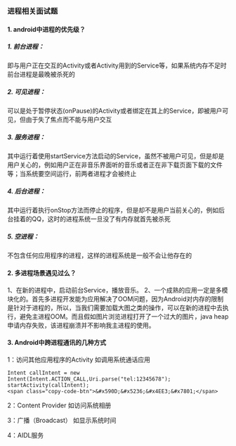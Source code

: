 ### 进程相关面试题

#### 1. android中进程的优先级？

##### 1. 前台进程：

即与用户正在交互的Activity或者Activity用到的Service等，如果系统内存不足时前台进程是最晚被杀死的

##### 2. 可见进程：

可以是处于暂停状态(onPause)的Activity或者绑定在其上的Service，即被用户可见，但由于失了焦点而不能与用户交互

##### 3. 服务进程：

其中运行着使用startService方法启动的Service，虽然不被用户可见，但是却是用户关心的，例如用户正在非音乐界面听的音乐或者正在非下载页面下载的文件等；当系统要空间运行，前两者进程才会被终止

##### 4. 后台进程：

其中运行着执行onStop方法而停止的程序，但是却不是用户当前关心的，例如后台挂着的QQ，这时的进程系统一旦没了有内存就首先被杀死

##### 5. 空进程：

不包含任何应用程序的进程，这样的进程系统是一般不会让他存在的



#### 2. 多进程场景遇见过么？

1、在新的进程中，启动前台Service，播放音乐。 2、一个成熟的应用一定是多模块化的。首先多进程开发能为应用解决了OOM问题，因为Android对内存的限制是针对于进程的，所以，当我们需要加载大图之类的操作，可以在新的进程中去执行，避免主进程OOM。而且假如图片浏览进程打开了一个过大的图片，java heap 申请内存失败，该进程崩溃并不影响我主进程的使用。



#### 3. Android中跨进程通讯的几种方式

1：访问其他应用程序的Activity 如调用系统通话应用

```
Intent callIntent = new Intent(Intent.ACTION_CALL,Uri.parse("tel:12345678");
startActivity(callIntent);
<span class="copy-code-btn">&#x590D;&#x5236;&#x4EE3;&#x7801;</span>
```

2：Content Provider 如访问系统相册

3：广播（Broadcast） 如显示系统时间

4：AIDL服务



